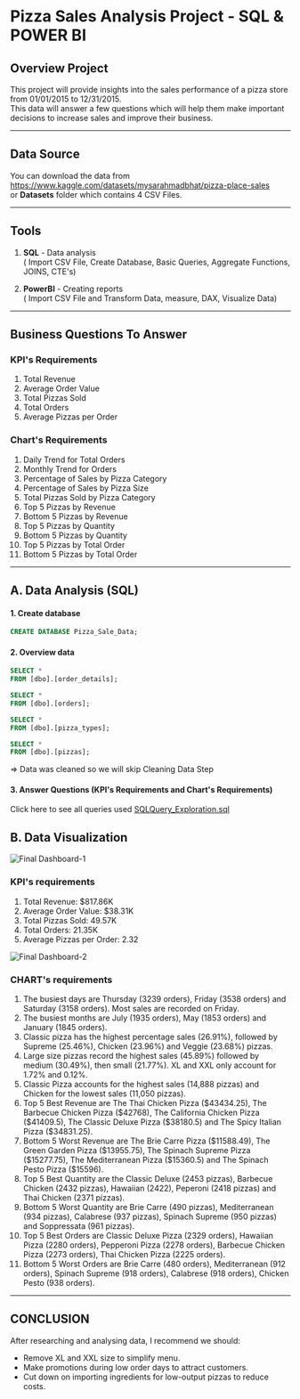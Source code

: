 # Pizza Sales Analysis Project - SQL & POWER BI

## Overview Project
This project will provide insights into the sales performance of a pizza store from 01/01/2015 to 12/31/2015.<br>This data will answer a few questions which will help them make important decisions to increase sales and improve their business.
<hr>

## Data Source
You can download the data from https://www.kaggle.com/datasets/mysarahmadbhat/pizza-place-sales <br>
or <b>Datasets</b> folder which contains 4 CSV Files.
<hr>

## Tools
1) <b>SQL</b> - Data analysis <br>
   ( Import CSV File, Create Database, Basic Queries, Aggregate Functions, JOINS, CTE's)

2) <b>PowerBI</b> - Creating reports <br>
   ( Import CSV File and Transform Data, measure, DAX, Visualize Data)
<hr>

## Business Questions To Answer
### KPI's Requirements
<ol>
  <li>Total Revenue</li>
  <li>Average Order Value</li>
  <li>Total Pizzas Sold</li>
  <li>Total Orders</li>
  <li>Average Pizzas per Order</li>
</ol>

### Chart's Requirements
<ol>
  <li>Daily Trend for Total Orders</li>
  <li>Monthly Trend for Orders</li>
  <li>Percentage of Sales by Pizza Category</li>
  <li>Percentage of Sales by Pizza Size</li>
  <li>Total Pizzas Sold by Pizza Category</li>
  <li>Top 5 Pizzas by Revenue</li>
  <li>Bottom 5 Pizzas by Revenue</li>
  <li>Top 5 Pizzas by Quantity</li>
  <li>Bottom 5 Pizzas by Quantity</li>
  <li>Top 5 Pizzas by Total Order</li>
  <li>Bottom 5 Pizzas by Total Order</li>
</ol>
<hr>

## A. Data Analysis (SQL)
#### 1. Create database
```sql
CREATE DATABASE Pizza_Sale_Data;
```

#### 2. Overview data
```sql
SELECT * 
FROM [dbo].[order_details];

SELECT * 
FROM [dbo].[orders];

SELECT * 
FROM [dbo].[pizza_types];

SELECT * 
FROM [dbo].[pizzas];
```
=> Data was cleaned so we will skip Cleaning Data Step
#### 3. Answer Questions (KPI's Requirements and Chart's Requirements)
Click here to see all queries used [SQLQuery_Exploration.sql](https://github.com/AndyDuong0112/Pizza-Sales-Analysis/blob/main/SQLQuery_Exploration.sql)


## B. Data Visualization
![Final Dashboard-1](https://github.com/AndyDuong0112/Pizza-Sales-Analysis/assets/125394873/cee55478-b280-4021-af45-6d048ab4145e)
### KPI's requirements
<ol>
   <li>Total Revenue: $817.86K </li>
   <li>Average Order Value: $38.31K </li>
   <li>Total Pizzas Sold: 49.57K </li>
   <li>Total Orders: 21.35K  </li>
   <li>Average Pizzas per Order: 2.32 </li>
</ol>

![Final Dashboard-2](https://github.com/AndyDuong0112/Pizza-Sales-Analysis/assets/125394873/e186c125-e39a-4f9a-9e0c-fc30c682fd5f)
### CHART's requirements
<ol>
   <li>The busiest days are Thursday (3239 orders), Friday (3538 orders) and Saturday (3158 orders). Most sales are recorded on Friday.</li>
   <li>The busiest months are July (1935 orders), May (1853 orders) and January (1845 orders).</li>
   <li>Classic pizza has the highest percentage sales (26.91%), followed by Supreme (25.46%), Chicken (23.96%) and Veggie (23.68%) pizzas.</li>
   <li>Large size pizzas record the highest sales (45.89%) followed by medium (30.49%), then small (21.77%). XL and XXL only account for 1.72% and 0.12%. </li>
   <li>Classic Pizza accounts for the highest sales (14,888 pizzas) and Chicken for the lowest sales (11,050 pizzas).</li>
   <li>Top 5 Best Revenue are The Thai Chicken Pizza ($43434.25), The Barbecue Chicken Pizza ($42768), The California Chicken Pizza ($41409.5), The Classic Deluxe Pizza ($38180.5) and The Spicy Italian Pizza ($34831.25).</li>
   <li>Bottom 5 Worst Revenue are The Brie Carre Pizza ($11588.49), The Green Garden Pizza ($13955.75), The Spinach Supreme Pizza ($15277.75), The Mediterranean Pizza ($15360.5) and The Spinach Pesto Pizza ($15596).</li>
   <li>Top 5 Best Quantity are the Classic Deluxe (2453 pizzas), Barbecue Chicken (2432 pizzas), Hawaiian (2422), Peperoni (2418 pizzas) and Thai Chicken (2371 pizzas).</li>
   <li>Bottom 5 Worst Quantity are Brie Carre (490 pizzas), Mediterranean (934 pizzas), Calabrese (937 pizzas), Spinach Supreme (950 pizzas) and Soppressata (961 pizzas).</li>
   <li>Top 5 Best Orders are Classic Deluxe Pizza (2329 orders), Hawaiian Pizza (2280 orders), Pepperoni Pizza (2278 orders), Barbecue Chicken Pizza (2273 orders), Thai Chicken Pizza (2225 orders). </li>
   <li>Bottom 5 Worst Orders are Brie Carre (480 orders), Mediterranean (912 orders), Spinach Supreme (918 orders), Calabrese (918 orders), Chicken Pesto (938 orders).  </li>
</ol>

<hr>

## CONCLUSION
After researching and analysing data, I recommend we should:
<ul>
   <li>Remove XL and XXL size to simplify menu.</li>
   <li>Make promotions during low order days to attract customers.</li>
   <li>Cut down on importing ingredients for low-output pizzas to reduce costs.</li>
</ul>
